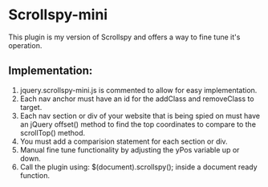 # Scrollspy-mini
This plugin is my version of Scrollspy and offers a way to fine tune it's operation.
## Implementation:
1. jquery.scrollspy-mini.js is commented to allow for easy implementation.
2. Each nav anchor must have an id for the addClass and removeClass to target.
3. Each nav section or div of your website that is being spied on must have an jQuery offset() method to find the top coordinates to compare to the scrollTop() method.
4. You must add a comparision statement for each section or div.
5. Manual fine tune functionality by adjusting the yPos variable up or down.
6. Call the plugin using:  $(document).scrollspy(); inside a document ready function.
